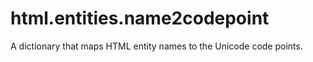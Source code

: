 # html.entities.name2codepoint

A dictionary that maps HTML entity names to the Unicode code points.
